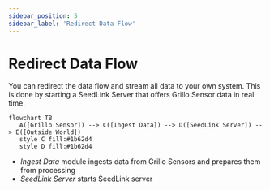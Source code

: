 ```yaml
---
sidebar_position: 5
sidebar_label: 'Redirect Data Flow'
---
```


# Redirect Data Flow
You can redirect the data flow and stream all data to your own system. This is done by starting a SeedLink Server that offers Grillo Sensor data in real time.

```mermaid
flowchart TB
   A([Grillo Sensor]) --> C([Ingest Data]) --> D([SeedLink Server]) --> E([Outside World])
   style C fill:#1b62d4
   style D fill:#1b62d4
```

- <em>Ingest Data</em> module ingests data from Grillo Sensors and prepares them from processing
- <em>SeedLink Server</em> starts SeedLink server